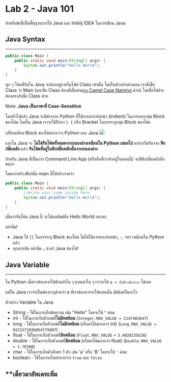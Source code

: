 # Lab 2 - Java 101

สำหรับข้อนี้เป็นพื้นฐานการใช้ Java และ Intelij IDEA ในการเขียน Java

## Java Syntax
---
```java
public class Main {
    public static void main(String[] args) {
        System.out.println("Hello World");
    }
}
```
ทุก ๆ โค้ตที่รันใน Java จะต้องอยู่ภายในไฟล์ Class เท่านั้น โดยในตัวอย่างด้านบน เราตั้งชื่อ Class ว่า Main (และชื่อ Class ต้องตั้งชื่อตาม[กฎ Camel Case Naming](https://www.geeksforgeeks.org/java-naming-conventions/) ด้วย) โดยชื่อไฟล์จะต้องตรงกับชื่อ Class ด้วย

Note: **Java เป็นภาษาที่ Case-Sensitive**



โดยทั่วไปแล้ว Java จะมีต่างจาก Python ที่ใช้การเคาะย่อหน้า (Indient) ในการบอกกลุ่ม Block ของโค้ต โดยใน Java เราจะใช้ปีกกา `} {` หรือ Bracket ในการระบุกลุ่ม Block ของโค้ต

เปรียบเทียบ Block ของโค้ตระหว่าง Python และ Java
![](https://pondhub.ga/img/2021/01/05/Untitled_8.png)



และใน Java จะ **ไม่ได้รันโค้ตทั้งหมดจากบนลงล่างเหมือนใน Python เสมอไป** แต่จะเริ่มรันจาก **ฟังก์ชั่นหลัก** แล้ว **รันโค้ตที่อยู่ในฟังก์ชั่นหลักนั้นจากบนลงล่าง**

สำหรับ Java ที่เป็นการ Command Line App (หรือคือที่เราทำอยู่ในตอนนี้) จะมีฟังก์ชั่นหลักคือ `main`

โดยการสร้างฟังก์ชั่น main นี้ให้ประกาศว่า

```java
public class Main {
    public static void main(String[] args) {
        //Write your code inside here
        System.out.println("Hello World");
    }
}
```
เมื่อเรารันโค้ต Java นี้ จะได้ผลลัพธ์คือ Hello World ออกมา


อย่าลืม!
- Java ใช้ `{}` ในการระบุ Block ของโค้ต ไม่ได้ใช้การเคาะย่อหน้า, `:`, ฯลฯ เหมือนใน Python แล้ว
- ทุกบรรทัด อย่าลืม `;` ด้วย! Java ต้องใส่!



## **Java Variable**
---
ใน Python เมื่อเราต้องการให้ตัวแปรใด ๆ แทนค่าใด ๆ เราจะให้ `a = สิ่งที่เราต้องการ` ได้เลย

แต่ใน Java เราจำเป็นต้องระบุด้วยว่า a ที่เราต้องการจะให้แทนนั้น มีชนิดเป็นอะไร

ตัวอย่าง Variable ใน Java
* String - ใช้ในการเก็บข้อความ เช่น "Hello" โดยจะใช้ `"` ค่อม
* int - ใช้ในการเก็บตัวเลขที่**ไม่มีทศนิยม** (`Integer.MAX_VALUE = 2147483647`)
* long - ใช้ในการเก็บตัวเลขที่**ไม่มีทศนิยม** (เก็บค่าได้มากกว่า int) (`Long.MAX_VALUE = 9223372036854775807`)
* float - ใช้ในการเก็บตัวเลขที่**มีทศนิยม** (`Float.MAX_VALUE` = `3.4028235E38`)
* double - ใช้ในการเก็บตัวเลขที่**มีทศนิยม** (เก็บค่าได้มากกว่า float) (`Double.MAX_VALUE = 1.7E308`)
* char - ใช้ในการเก็บตัวอักษร 1 ตัว เช่น 'a' หรือ 'B' โดยจะใช้ `'` ค่อม
* boolean - ใช้ในการเก็บค่าระหว่าง `true` และ `false`




## **เดี๋ยวมาอัพเดทเพิ่ม